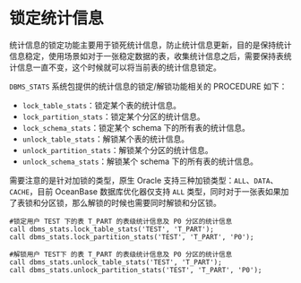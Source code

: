 # 锁定统计信息

统计信息的锁定功能主要用于锁死统计信息，防止统计信息更新，目的是保持统计信息稳定，使用场景如对于一张稳定数据的表，收集统计信息之后，需要保持表统计信息一直不变，这个时候就可以将当前表的统计信息锁定。

`DBMS_STATS` 系统包提供的统计信息的锁定/解锁功能相关的 PROCEDURE 如下：

* `lock_table_stats`：锁定某个表的统计信息。
* `lock_partition_stats`：锁定某个分区的统计信息。
* `lock_schema_stats`：锁定某个 schema 下的所有表的统计信息。
* `unlock_table_stats`：解锁某个表的统计信息。
* `unlock_partition_stats`：解锁某个分区的统计信息。
* `unlock_schema_stats`：解锁某个 schema 下的所有表的统计信息。

需要注意的是针对加锁的类型，原生 Oracle 支持三种加锁类型：`ALL`、`DATA`、`CACHE`，目前 OceanBase 数据库优化器仅支持 `ALL` 类型，同时对于一张表如果加了表锁和分区锁，那么解锁的时候也需要同时解锁和分区锁。

```
#锁定用户 TEST 下的表 T_PART 的表级统计信息及 P0 分区的统计信息
call dbms_stats.lock_table_stats('TEST', 'T_PART');
call dbms_stats.lock_partition_stats('TEST', 'T_PART', 'P0');

#解锁用户 TEST下 的表 T_PART 的表级统计信息及 P0 分区的统计信息
call dbms_stats.unlock_table_stats('TEST', 'T_PART');
call dbms_stats.unlock_partition_stats('TEST', 'T_PART', 'P0');
```